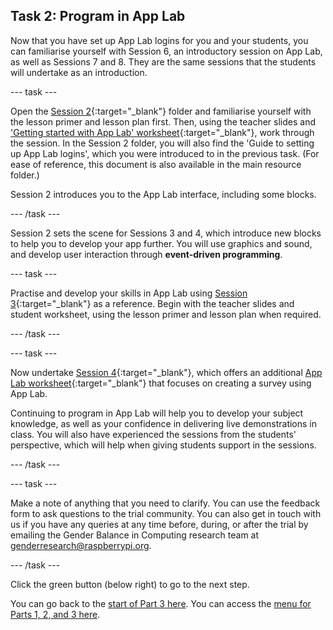 ## Task 2: Program in App Lab
Now that you have set up App Lab logins for you and your students, you can familiarise yourself with Session 6, an introductory session on App Lab, as well as Sessions 7 and 8. They are the same sessions that the students will undertake as an introduction.

--- task ---

Open the [Session 2](https://drive.google.com/drive/folders/1JqyWk1aePcGOSXoJYZZsv3MjtjUlo0pG?usp=sharing){:target="_blank"} folder and familiarise yourself with the lesson primer and lesson plan first. Then, using the teacher slides and ['Getting started with App Lab' worksheet](https://docs.google.com/document/d/1IwYU2oRs0Ff5cjE9ZdxAok4IMWv53R4px5M2NC0x3x8){:target="_blank"}, work through the session. In the Session 2 folder, you will also find the 'Guide to setting up App Lab logins', which you were introduced to in the previous task. (For ease of reference, this document is also available in the main resource folder.) 

Session 2 introduces you to the App Lab interface, including some blocks.

--- /task ---

Session 2 sets the scene for Sessions 3 and 4, which introduce new blocks to help you to develop your app further. You will use graphics and sound, and develop user interaction through **event-driven programming**.

--- task ---

Practise and develop your skills in App Lab using [Session 3](https://drive.google.com/drive/folders/1OYfIdz55tQuGu7ExJyy-X_z7XAdsjpwA?usp=sharing){:target="_blank"} as a reference. Begin with the teacher slides and student worksheet, using the lesson primer and lesson plan when required. 

--- /task ---

--- task ---

Now undertake [Session 4](https://drive.google.com/drive/folders/1OYfIdz55tQuGu7ExJyy-X_z7XAdsjpwA?usp=sharing){:target="_blank"}, which offers an additional [App Lab worksheet](https://docs.google.com/presentation/d/11SAvo8KPx9Yt6gX_4DvEgrjQl07W4JrKhjK4H92ex-U){:target="_blank"} that focuses on creating a survey using App Lab.

Continuing to program in App Lab will help you to develop your subject knowledge, as well as your confidence in delivering live demonstrations in class. You will also have experienced the sessions from the students' perspective, which will help when giving students support in the sessions. 

--- /task ---

--- task ---

Make a note of anything that you need to clarify. You can use the feedback form to ask questions to the trial community. You can also get in touch with us if you have any queries at any time before, during, or after the trial by emailing the Gender Balance in Computing research team at [genderresearch@raspberrypi.org](mailto:genderresearch@raspberrypi.org).

--- /task ---

Click the green button (below right) to go to the next step.

You can go back to the [start of Part 3 here](https://projects.raspberrypi.org/en/projects/Year8-RelevanceTraining-Part3-GBICi4). 
You can access the [menu for Parts 1, 2, and 3 here](https://projects.raspberrypi.org/en/pathways/year8-relevancetraining-gbici4).
